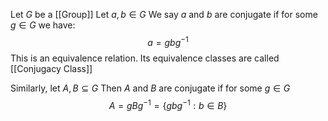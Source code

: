 Let $G$ be a [[Group]]
Let $a,b\in G$
We say $a$ and $b$ are conjugate if for some $g\in G$ we have:
$$
a=gbg^{-1}
$$
This is an equivalence relation.
Its equivalence classes are called [[Conjugacy Class]]

Similarly, let $A,B\subseteq G$
Then $A$ and $B$ are conjugate if for some $g\in G$
$$
A=gBg^{-1}=\{ gbg^{-1}:b\in B \}
$$

